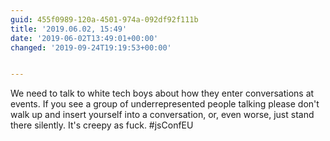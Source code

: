 ```yaml
---
guid: 455f0989-120a-4501-974a-092df92f111b
title: '2019.06.02, 15:49'
date: '2019-06-02T13:49:01+00:00'
changed: '2019-09-24T19:19:53+00:00'


---
```


We need to talk to white tech boys about how they enter conversations at events. If you see a group of underrepresented people talking please don't walk up and insert yourself into a conversation, or, even worse, just stand there silently. It's creepy as fuck. #jsConfEU
